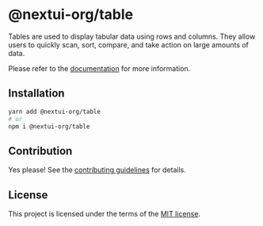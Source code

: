 # @nextui-org/table

Tables are used to display tabular data using rows and columns. They allow users to quickly scan, sort, compare, and take action on large amounts of data.

Please refer to the [documentation](https://nextui.org/docs/components/table) for more information.

## Installation

```sh
yarn add @nextui-org/table
# or
npm i @nextui-org/table
```

## Contribution

Yes please! See the
[contributing guidelines](https://github.com/nextui-org/nextui/blob/master/CONTRIBUTING.md)
for details.

## License

This project is licensed under the terms of the
[MIT license](https://github.com/nextui-org/nextui/blob/master/LICENSE).
